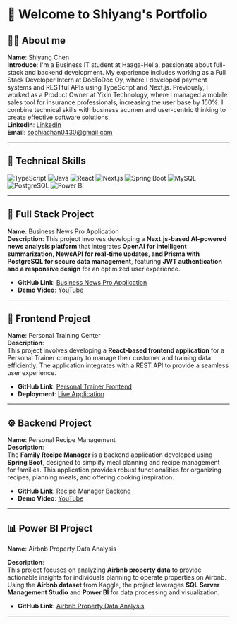 # 👋 Welcome to Shiyang's Portfolio

## 👨‍💻 About me  
**Name**: Shiyang Chen  
**Introduce**: I'm a Business IT student at Haaga-Helia, passionate about full-stack and backend development. My experience includes working as a Full Stack Developer Intern at DocToDoc Oy, where I developed payment systems and RESTful APIs using TypeScript and Next.js. Previously, I worked as a Product Owner at Yixin Technology, where I managed a mobile sales tool for insurance professionals, increasing the user base by 150%. I combine technical skills with business acumen and user-centric thinking to create effective software solutions.  
**LinkedIn**: [LinkedIn](https://www.linkedin.com/in/shiyangchen0430)  
**Email**: [sophiachan0430@gmail.com](mailto:sophiachan0430@gmail.com)  

---

## 🔧 Technical Skills
![TypeScript](https://img.shields.io/badge/-TypeScript-3178C6?style=flat&logo=typescript&logoColor=white)
![Java](https://img.shields.io/badge/-Java-007396?style=flat&logo=java&logoColor=white)
![React](https://img.shields.io/badge/-React-61DAFB?style=flat&logo=react&logoColor=black)
![Next.js](https://img.shields.io/badge/-Next.js-000000?style=flat&logo=next.js&logoColor=white)
![Spring Boot](https://img.shields.io/badge/-Spring%20Boot-6DB33F?style=flat&logo=spring-boot&logoColor=white)
![MySQL](https://img.shields.io/badge/-MySQL-4479A1?style=flat&logo=mysql&logoColor=white)
![PostgreSQL](https://img.shields.io/badge/-PostgreSQL-336791?style=flat&logo=postgresql&logoColor=white)
![Power BI](https://img.shields.io/badge/-Power%20BI-F2C811?style=flat&logo=power-bi&logoColor=black)

---

## 🎨 Full Stack Project  
**Name**: Business News Pro Application  
**Description**: 
This project involves developing a **Next.js-based AI-powered news analysis platform** that integrates **OpenAI for intelligent summarization, NewsAPI for real-time updates, and Prisma with PostgreSQL for secure data management**, featuring **JWT authentication and a responsive design** for an optimized user experience.

- **GitHub Link**: [Business News Pro Application](https://github.com/ChenFangFangFang/newsApp)  
- **Demo Video**: [YouTube](https://youtu.be/yQ1RcKMmhhg)  

---

## 🎨 Frontend Project  
**Name**: Personal Training Center  
**Description**:  
This project involves developing a **React-based frontend application** for a Personal Trainer company to manage their customer and training data efficiently. The application integrates with a REST API to provide a seamless user experience.  

- **GitHub Link**: [Personal Trainer Frontend](https://github.com/ChenFangFangFang/Personal-Trainer)  
- **Deployment**: [Live Application](https://main.d244twoe51dy5.amplifyapp.com/customer)  

---

## ⚙️ Backend Project  
**Name**: Personal Recipe Management  
**Description**:  
The **Family Recipe Manager** is a backend application developed using **Spring Boot**, designed to simplify meal planning and recipe management for families. This application provides robust functionalities for organizing recipes, planning meals, and offering cooking inspiration.  

- **GitHub Link**: [Recipe Manager Backend](https://github.com/ChenFangFangFang/recipemanager)  
- **Demo Video**: [YouTube](https://youtu.be/5liYGy9QdlA)
---

## 📊 Power BI Project  
**Name**: Airbnb Property Data Analysis  

**Description**:  
This project focuses on analyzing **Airbnb property data** to provide actionable insights for individuals planning to operate properties on Airbnb. Using the **Airbnb dataset** from Kaggle, the project leverages **SQL Server Management Studio** and **Power BI** for data processing and visualization.  

- **GitHub Link**: [Airbnb Property Data Analysis](https://github.com/ChenFangFangFang/Portfolio/tree/main/Data_Analysis/Airbnb_property_Data_Analysis)  


---



